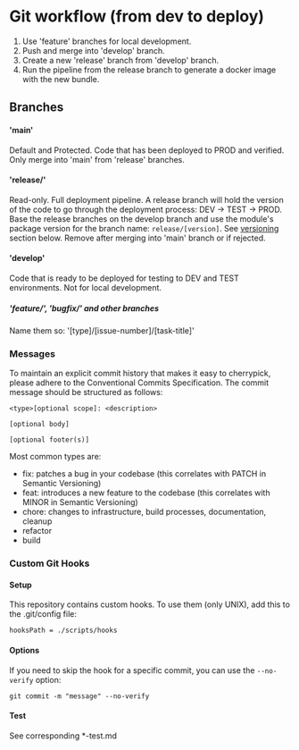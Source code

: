 # Git workflow (from dev to deploy)
1. Use 'feature' branches for local development.
2. Push and merge into 'develop' branch.
3. Create a new 'release' branch from 'develop' branch.
4. Run the pipeline from the release branch to generate a docker image with the new bundle.

## Branches
#### 'main'
Default and Protected.
Code that has been deployed to PROD and verified.
Only merge into 'main' from 'release' branches. 
#### 'release/'
Read-only. Full deployment pipeline.
A release branch will hold the version of the code to go through the deployment process: DEV -> TEST -> PROD.
Base the release branches on the develop branch and use the module's package version for the branch name: `release/[version]`.
See [versioning](#versioning) section below.
Remove after merging into 'main' branch or if rejected.
#### 'develop'
Code that is ready to be deployed for testing to DEV and TEST environments. Not for local development.
##### 'feature/', 'bugfix/' and other branches
Name them so: '[type]/[issue-number]/[task-title]'

### Messages
To maintain an explicit commit history that makes it easy to cherrypick, please adhere to  the Conventional Commits Specification. The commit message should be structured as follows:
```
<type>[optional scope]: <description>

[optional body]

[optional footer(s)]
```
Most common types are:
- fix: patches a bug in your codebase (this correlates with PATCH in Semantic Versioning)
- feat: introduces a new feature to the codebase (this correlates with MINOR in Semantic Versioning)
- chore: changes to infrastructure, build processes, documentation, cleanup
- refactor
- build

### Custom Git Hooks
#### Setup
This repository contains custom hooks. To use them (only UNIX), add this to the .git/config file:
```
hooksPath = ./scripts/hooks
```
#### Options
If you need to skip the hook for a specific commit, you can use the `--no-verify` option:
```
git commit -m "message" --no-verify
```
#### Test
See corresponding *-test.md
